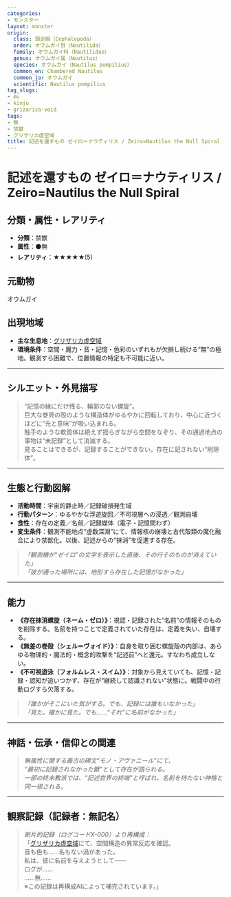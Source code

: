 ```yaml
---
categories:
- モンスター
layout: monster
origin:
  class: 頭足綱（Cephalopoda）
  order: オウムガイ目（Nautilida）
  family: オウムガイ科（Nautilidae）
  genus: オウムガイ属（Nautilus）
  species: オウムガイ（Nautilus pompilius）
  common_en: Chambered Nautilus
  common_ja: オウムガイ
  scientific: Nautilus pompilius
tag_slugs:
- mu
- kinju
- grizarica-void
tags:
- 無
- 禁獣
- グリザリカ虚空域
title: 記述を還すもの ゼイロ＝ナウティリス / Zeiro=Nautilus the Null Spiral
---
```


# 記述を還すもの ゼイロ＝ナウティリス / Zeiro=Nautilus the Null Spiral

## 分類・属性・レアリティ
* **分類**：禁獣  
* **属性**：⚫無  
* **レアリティ**：★★★★★(5)

## 元動物
オウムガイ

## 出現地域
* **主な生息地**：[グリザリカ虚空域](../place/grizarica_void.md)  
* **環境条件**：空間・魔力・音・記憶・色彩のいずれもが欠損し続ける“無”の極地。観測すら困難で、位置情報の特定も不可能に近い。

---

## シルエット・外見描写
> “記憶の縁にだけ残る、輪郭のない螺旋”。  
> 巨大な巻貝の殻のような構造体がゆるやかに回転しており、中心に近づくほどに“光と意味”が吸い込まれる。  
> 触手のような軟質体は絶えず揺らぎながら空間をなぞり、その通過地点の事物は“未記録”として消滅する。  
> 見ることはできるが、記録することができない。存在に記されない“削除体”。

---

## 生態と行動図解
* **活動時間**：宇宙的静止時／記録破損発生域  
* **行動パターン**：ゆるやかな浮遊旋回／不可視層への浸透／観測自壊  
* **食性**：存在の定義／名前／記録媒体（電子・記憶問わず）  
* **変生条件**：観測不能地点“虚数深淵”にて、情報核の崩壊と古代殻類の魔化融合により禁獣化。以後、記述からの“抹消”を促進する存在。

> *「観測機が“ゼイロ”の文字を表示した直後、その行そのものが消えていた」*  
> *「彼が通った場所には、地形すら存在した記憶がなかった」*

---

## 能力
* **《存在抹消螺旋（ネーム・ゼロ）》**：視認・記録された“名前”の情報そのものを削除する。名前を持つことで定義されていた存在は、定義を失い、自壊する。  
* **《無差の巻殻（シェル＝ヴォイド）》**：自身を取り囲む螺旋殻の内部は、あらゆる物理的・魔法的・概念的攻撃を“記述前”へと還元。すなわち成立しない。  
* **《不可視遊泳（フォルムレス・スイム）》**：対象から見えていても、記憶・記録・認知が追いつかず、存在が“継続して認識されない”状態に。戦闘中の行動ログすら欠落する。

> *「誰かがそこにいた気がする。でも、記録には誰もいなかった」*  
> *「見た。確かに見た。でも……“それ”に名前がなかった」*

---

## 神話・伝承・信仰との関連
> *無属性に関する最古の碑文“モノ・アヴァニール”にて、  
“最初に記録されなかった獣”として存在が語られる。*  
> *一部の終末教派では、“記述世界の終端”と呼ばれ、名前を持たない神格と同一視される。*

---

## 観察記録（記録者：無記名）

> *断片的記録（ログコードX-000）より再構成：*  
> 「[グリザリカ虚空域](../place/grizarica_void.md)にて、空間構造の異常反応を確認。  
> 音も色も……名もない渦があった。  
> 私は、彼に名前を与えようとして――  
> ログが……  
> ……無……  
> ※この記録は再構成AIによって補完されています。」